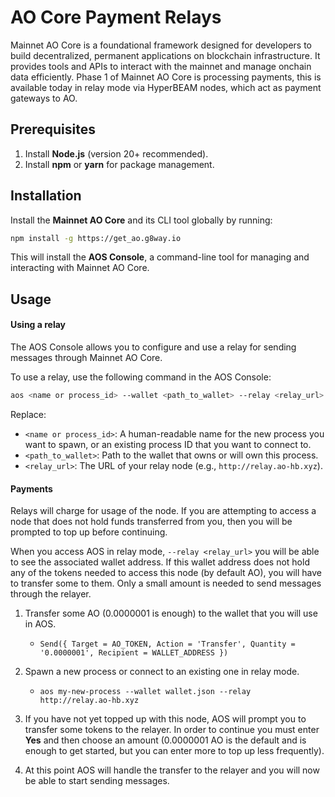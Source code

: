 # AO Core Payment Relays

Mainnet AO Core is a foundational framework designed for developers to build decentralized, permanent applications on blockchain infrastructure. It provides tools and APIs to interact with the mainnet and manage onchain data efficiently. Phase 1 of Mainnet AO Core is processing payments, this is available today in relay mode via HyperBEAM nodes, which act as payment gateways to AO.

## Prerequisites

1. Install **Node.js** (version 20+ recommended).
2. Install **npm** or **yarn** for package management.

## Installation

Install the **Mainnet AO Core** and its CLI tool globally by running:

```bash
npm install -g https://get_ao.g8way.io
```

This will install the **AOS Console**, a command-line tool for managing and interacting with Mainnet AO Core.

## Usage

#### Using a relay

The AOS Console allows you to configure and use a relay for sending messages through Mainnet AO Core.

To use a relay, use the following command in the AOS Console:

```bash
aos <name or process_id> --wallet <path_to_wallet> --relay <relay_url>
```

Replace:

- `<name or process_id>`: A human-readable name for the new process you want to spawn, or an existing process ID that you want to connect to.
- `<path_to_wallet>`: Path to the wallet that owns or will own this process.
- `<relay_url>`: The URL of your relay node (e.g., `http://relay.ao-hb.xyz`).

#### Payments

Relays will charge for usage of the node. If you are attempting to access a node that does not hold funds transferred from you, then you will be prompted to top up before continuing.

When you access AOS in relay mode, `--relay <relay_url>` you will be able to see the associated wallet address. If this wallet address does not hold any of the tokens needed to access this node (by default AO), you will have to transfer some to them. Only a small amount is needed to send messages through the relayer.

1. Transfer some AO (0.0000001 is enough) to the wallet that you will use in AOS.

   - `Send({ Target = AO_TOKEN, Action = 'Transfer', Quantity = '0.0000001', Recipient = WALLET_ADDRESS })`

2. Spawn a new process or connect to an existing one in relay mode.
   - `aos my-new-process --wallet wallet.json --relay http://relay.ao-hb.xyz`
3. If you have not yet topped up with this node, AOS will prompt you to transfer some tokens to the relayer. In order to continue you must enter **Yes** and then choose an amount (0.0000001 AO is the default and is enough to get started, but you can enter more to top up less frequently).
4. At this point AOS will handle the transfer to the relayer and you will now be able to start sending messages.
